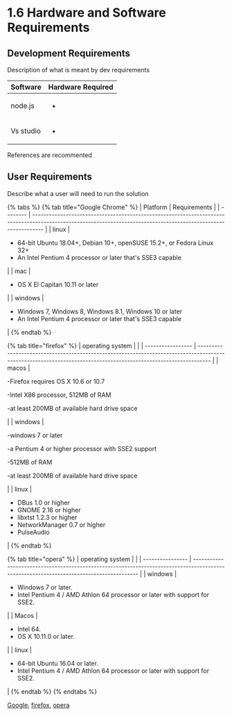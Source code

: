 # 1.6 Hardware and Software Requirements

## Development Requirements

Description of what is meant by dev requirements

| Software  | Hardware Required         |
| --------- | ------------------------- |
| node.js   | <p></p><ul><li></li></ul> |
| Vs studio | <p></p><ul><li></li></ul> |

References are recommented

## User Requirements

Describe what a user will need to run the solution

{% tabs %}
{% tab title="Google Chrome" %}
| Platform | Requirements                                                                                                                                                     |
| -------- | ---------------------------------------------------------------------------------------------------------------------------------------------------------------- |
| linux    | <p></p><ul><li>64-bit Ubuntu 18.04+, Debian 10+, openSUSE 15.2+, or Fedora Linux 32+</li><li>An Intel Pentium 4 processor or later that's SSE3 capable</li></ul> |
| mac      | <p></p><ul><li>OS X El Capitan 10.11 or later</li></ul>                                                                                                          |
| windows  | <p></p><ul><li>Windows 7, Windows 8, Windows 8.1, Windows 10 or later</li><li>An Intel Pentium 4 processor or later that's SSE3 capable</li></ul>                |
{% endtab %}

{% tab title="firefox" %}
| operating system  |                                                                                                                                                                  |
| ----------------- | ---------------------------------------------------------------------------------------------------------------------------------------------------------------- |
| macos             | <p>-Firefox requires OS X 10.6 or 10.7</p><p>-Intel X86 processor, 512MB of RAM  </p><p>-at least 200MB of available hard drive space</p>                        |
| windows           | <p>-windows 7 or later </p><p>-a Pentium 4 or higher processor with SSE2 support</p><p>-512MB of RAM </p><p>-at least 200MB of available hard drive space</p>    |
| linux             | <p></p><ul><li>DBus 1.0 or higher</li><li>GNOME 2.16 or higher</li><li>libxtst 1.2.3 or higher</li><li>NetworkManager 0.7 or higher</li><li>PulseAudio</li></ul> |
{% endtab %}

{% tab title="opera" %}
| operating system |                                                                                                                                          |
| ---------------- | ---------------------------------------------------------------------------------------------------------------------------------------- |
| windows          | <p></p><ul><li>Windows 7 or later.</li><li>Intel Pentium 4 / AMD Athlon 64 processor or later with support for SSE2.</li></ul>           |
| Macos            | <p></p><ul><li>Intel 64.</li><li>OS X 10.11.0 or later.</li></ul>                                                                        |
| linux            | <p></p><ul><li>64-bit Ubuntu 16.04 or later.</li><li>Intel Pentium 4 / AMD Athlon 64 processor or later with support for SSE2.</li></ul> |
{% endtab %}
{% endtabs %}

[Google](../reference-page.md), [firefox](../reference-page.md), [opera ](../reference-page.md)
